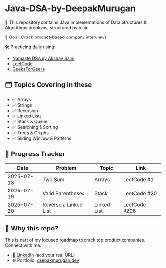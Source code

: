 # Java-DSA-by-DeepakMurugan

🚀 This repository contains Java implementations of Data Structures & Algorithms problems, structured by topic.

🎯 Goal: Crack product-based company interviews

🛠️ Practicing daily using:
- [Namaste DSA by Akshay Saini](https://namastedev.com)
- [LeetCode](https://leetcode.com)
- [GeeksForGeeks](https://geeksforgeeks.org)

## 🗂 Topics Covering in these 

- ✅ Arrays
- ✅ Strings
- ✅ Recursion
- ✅ Linked Lists
- ✅ Stack & Queue
- ✅ Searching & Sorting
- ✅ Trees & Graphs
- ✅ Sliding Window & Patterns

## 📅 Progress Tracker

| Date       | Problem                        | Topic        | Link          |
|------------|--------------------------------|--------------|---------------|
| 2025-07-18 | Two Sum                        | Arrays       | LeetCode #1   |
| 2025-07-19 | Valid Parentheses              | Stack        | LeetCode #20  |
| 2025-07-20 | Reverse a Linked List          | Linked List  | LeetCode #206 |


## 🧠 Why this repo?
This is part of my focused roadmap to crack top product companies. Connect with me:
- 🔗 [LinkedIn](https://linkedin.com/in/deepakmurugan) (add your real URL)
- 🌐 Portfolio: [deepakmurugan.dev](#)


